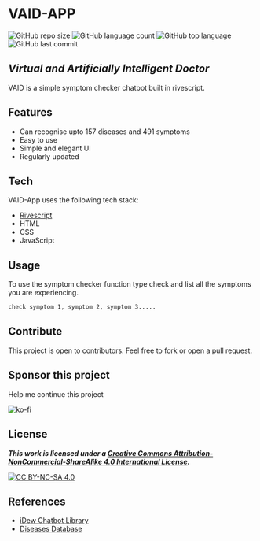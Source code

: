 # VAID-APP
![GitHub repo size](https://img.shields.io/github/repo-size/asmit-chandra/VAID-App?color)
![GitHub language count](https://img.shields.io/github/languages/count/asmit-chandra/VAID-App?color)
![GitHub top language](https://img.shields.io/github/languages/top/asmit-chandra/VAID-App?color)
![GitHub last commit](https://img.shields.io/github/last-commit/asmit-chandra/VAID-App?color)
## _Virtual and Artificially Intelligent Doctor_

VAID is a simple symptom checker chatbot built in rivescript.

## Features

- Can recognise upto 157 diseases and 491 symptoms
- Easy to use
- Simple and elegant UI
- Regularly updated

## Tech

VAID-App uses the following tech stack:

- [Rivescript](https://rivescript.com)
- HTML
- CSS
- JavaScript

## Usage

To use the symptom checker function type check and list all the symptoms you are experiencing.

```sh
check symptom 1, symptom 2, symptom 3.....
```
## Contribute

This project is open to contributors. Feel free to fork or open a pull request.

## Sponsor this project

Help me continue this project

[![ko-fi](https://ko-fi.com/img/githubbutton_sm.svg)](https://ko-fi.com/A0A24Q9JV)

## License

***This work is licensed under a
[Creative Commons Attribution-NonCommercial-ShareAlike 4.0 International License][cc-by-nc-sa].***

[![CC BY-NC-SA 4.0][cc-by-nc-sa-image]][cc-by-nc-sa]

[cc-by-nc-sa]: http://creativecommons.org/licenses/by-nc-sa/4.0/
[cc-by-nc-sa-image]: https://licensebuttons.net/l/by-nc-sa/4.0/88x31.png
[cc-by-nc-sa-shield]: https://img.shields.io/badge/License-CC%20BY--NC--SA%204.0-lightgrey.svg

## References

- [iDew Chatbot Library](https://docs.idew.org/code-chatbot/)
- [Diseases Database](https://docs.google.com/spreadsheets/d/e/2PACX-1vQBDHJfHRWfGobuuafkGPxiZbkkYd_gpjqMY6Q-D9DE9Ptr8YogcL3s5nUzuIToJKwJZPcou9tC1drR/pubhtml)
